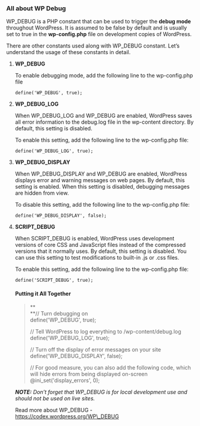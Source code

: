 ### All about WP Debug

  
WP\_DEBUG is a PHP constant that can be used to trigger the **debug mode** throughout WordPress. It is assumed to be false by default and is usually set to true in the **wp-config.php** file on development copies of WordPress.

There are other constants used along with WP\_DEBUG constant. Let’s understand the usage of these constants in detail.

1. **WP\_DEBUG** 

   To enable debugging mode, add the following line to the wp-config.php file

   `define('WP_DEBUG', true);`

2. **WP\_DEBUG\_LOG**

   When WP\_DEBUG\_LOG and WP\_DEBUG are enabled, WordPress saves all error information to the debug.log file in the wp-content directory. By default, this setting is disabled. 

   To enable this setting, add the following line to the wp-config.php file:

   `define('WP_DEBUG_LOG', true);`

3. **WP\_DEBUG\_DISPLAY**

   When WP\_DEBUG\_DISPLAY and WP\_DEBUG are enabled, WordPress displays error and warning messages on web pages. By default, this setting is enabled. When this setting is disabled, debugging messages are hidden from view.

   To disable this setting, add the following line to the wp-config.php file:

   `define('WP_DEBUG_DISPLAY', false);`

4. **SCRIPT\_DEBUG**

   When SCRIPT\_DEBUG is enabled, WordPress uses development versions of core CSS and JavaScript files instead of the compressed versions that it normally uses. By default, this setting is disabled. You can use this setting to test modifications to built-in .js or .css files.

   To enable this setting, add the following line to the wp-config.php file:

   `define('SCRIPT_DEBUG', true);`

   #### **Putting it All Together**

   > **  
   > **// Turn debugging on  
   > define\('WP\_DEBUG', true\);  
   >   
   > // Tell WordPress to log everything to /wp-content/debug.log  
   > define\('WP\_DEBUG\_LOG', true\);  
   >   
   > // Turn off the display of error messages on your site  
   > define\('WP\_DEBUG\_DISPLAY', false\);  
   >   
   > // For good measure, you can also add the following code, which will hide errors from being displayed on-screen  
   > @ini\_set\('display\_errors', 0\);

   _**NOTE:** Don’t forget that WP\_DEBUG is for local development use and should not be used on live sites._

  
   Read more about WP\_DEBUG - https://codex.wordpress.org/WP\_DEBUG

  




